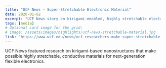 ```yaml
---
title: "UCF News — Super-Stretchable Electronic Material"
date: 2020-01-02
excerpt: "UCF News story on kirigami-enabled, highly stretchable electronic material for flexible devices."
tags: [media]
# Optional card image for the grid:
# image: /assets/images/highlights/ucf-news-stretchable-material.jpg
link: "https://www.ucf.edu/news/ucf-researchers-make-super-stretchable-e-material-using-kirigami-nanotechnology/"
---
```


UCF News featured research on kirigami-based nanostructures that make possible highly stretchable, conductive materials for next-generation flexible electronics.
